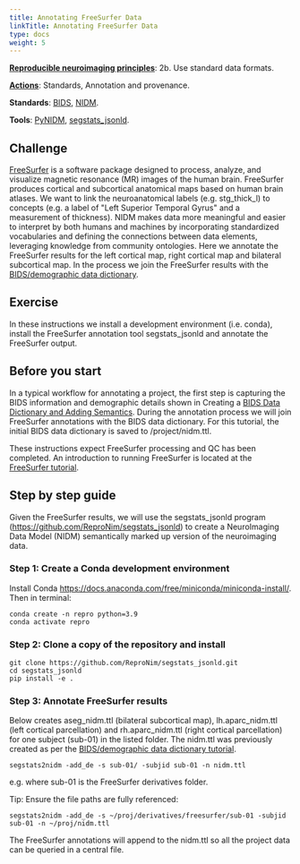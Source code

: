 ```yaml
---
title: Annotating FreeSurfer Data
linkTitle: Annotating FreeSurfer Data
type: docs
weight: 5 
---
```


**[Reproducible neuroimaging principles](/about/principles/#repronims-four-core-principles)**: 2b. Use standard data formats.

**[Actions](/about/principles/#repronims-four-core-actions)**: Standards, Annotation and provenance.

**Standards**: [BIDS](/resources/tools/bids/), [NIDM](/resources/tools/nidm/).

**Tools**: [PyNIDM](/resources/tools/pynidm/index.html), [segstats_jsonld](https://github.com/ReproNim/segstats_jsonld).

## Challenge
[FreeSurfer](https://surfer.nmr.mgh.harvard.edu/) is a software package designed to process, analyze, and visualize magnetic resonance (MR) images of the human brain. FreeSurfer produces cortical and subcortical anatomical maps based on human brain atlases. We want to link the neuroanatomical labels (e.g. stg_thick_l) to concepts (e.g. a label of "Left Superior Temporal Gyrus" and a measurement of thickness). NIDM makes data more meaningful and easier to interpret by both humans and machines by incorporating standardized vocabularies and defining the connections between data elements, leveraging knowledge from community ontologies. Here we annotate the FreeSurfer results for the left cortical map, right cortical map and bilateral subcortical map. In the process we join the FreeSurfer results with the [BIDS/demographic data dictionary](/resources/tutorials/data-dictionary/). 

## Exercise
In these instructions we install a development environment (i.e. conda), install the FreeSurfer annotation tool segstats_jsonld and annotate the FreeSurfer output.

## Before you start
In a typical workflow for annotating a project, the first step is capturing the BIDS information and demographic details shown in Creating a [BIDS Data Dictionary and Adding Semantics](/resources/tutorials/data-dictionary/). During the annotation process we will join FreeSurfer annotations with the BIDS data dictionary. For this tutorial, the initial BIDS data dictionary is saved to /project/nidm.ttl. 

These instructions expect FreeSurfer processing and QC has been completed. An introduction to running FreeSurfer is located at the [FreeSurfer tutorial](https://surfer.nmr.mgh.harvard.edu/fswiki/FreeSurferBeginnersGuide).

## Step by step guide
Given the FreeSurfer results, we will use the segstats_jsonld program (https://github.com/ReproNim/segstats_jsonld) to create a NeuroImaging Data Model (NIDM) semantically marked up version of the neuroimaging data. 

### Step 1: Create a Conda development environment
Install Conda https://docs.anaconda.com/free/miniconda/miniconda-install/. Then in terminal:

```
conda create -n repro python=3.9
conda activate repro
```

### Step 2: Clone a copy of the repository and install

```
git clone https://github.com/ReproNim/segstats_jsonld.git
cd segstats_jsonld
pip install -e .
```

### Step 3: Annotate FreeSurfer results
Below creates aseg_nidm.ttl (bilateral subcortical map), lh.aparc_nidm.ttl (left cortical parcellation) and rh.aparc_nidm.ttl (right cortical parcellation) for one subject (sub-01) in the listed folder. The nidm.ttl was previously created as per the [BIDS/demographic data dictionary tutorial](/resources/tutorials/data-dictionary/). 

```
segstats2nidm -add_de -s sub-01/ -subjid sub-01 -n nidm.ttl
```
e.g. where sub-01 is the FreeSurfer derivatives folder. 

Tip: Ensure the file paths are fully referenced:

```
segstats2nidm -add_de -s ~/proj/derivatives/freesurfer/sub-01 -subjid sub-01 -n ~/proj/nidm.ttl
```
The FreeSurfer annotations will append to the nidm.ttl so all the project data can be queried in a central file.

